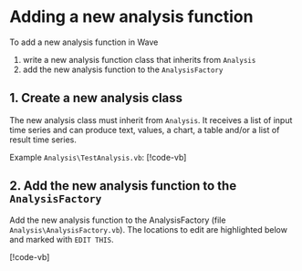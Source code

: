 # Adding a new analysis function

To add a new analysis function in Wave
1. write a new analysis function class that inherits from `Analysis`
1. add the new analysis function to the `AnalysisFactory`

## 1. Create a new analysis class

The new analysis class must inherit from `Analysis`. It receives a list of input time series and can produce text, values, a chart, a table and/or a list of result time series.

Example `Analysis\TestAnalysis.vb`:
[!code-vb[](../../source/Analysis/TestAnalysis.vb)]

## 2. Add the new analysis function to the `AnalysisFactory`

Add the new analysis function to the AnalysisFactory (file `Analysis\AnalysisFactory.vb`). The locations to edit are highlighted below and marked with `EDIT THIS`.

[!code-vb[](../../source/Analysis/AnalysisFactory.vb?highlight=41,79-80,140-141)]
